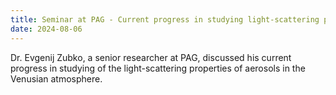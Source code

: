 ```yaml
---
title: Seminar at PAG - Current progress in studying light-scattering properties of aerosols in the atmosphere of Venus
date: 2024-08-06
---
```


Dr. Evgenij Zubko, a senior researcher at PAG, discussed his current progress in studying of the light-scattering properties of aerosols in the Venusian atmosphere.